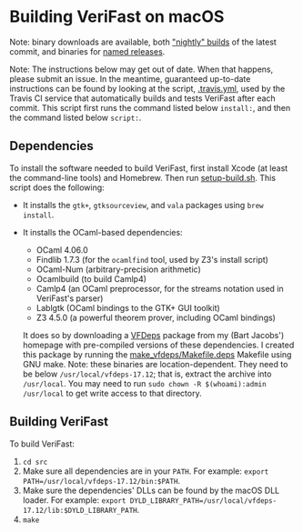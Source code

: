 Building VeriFast on macOS
==========================

Note: binary downloads are available, both ["nightly" builds](https://github.com/verifast/verifast#binaries) of the latest commit, and binaries for [named releases](https://github.com/verifast/verifast/releases).

Note: The instructions below may get out of date. When that happens, please submit an issue. In the meantime, guaranteed up-to-date instructions can be found by looking at the script, [.travis.yml](https://github.com/verifast/verifast/blob/master/.travis.yml), used by the Travis CI service that automatically builds and tests VeriFast after each commit. This script first runs the command listed below `install:`, and then the command listed below `script:`.

Dependencies
------------

To install the software needed to build VeriFast, first install Xcode (at least the command-line tools) and Homebrew. Then run [setup-build.sh](https://github.com/verifast/verifast/blob/master/setup-build.sh). This script does the following:

- It installs the `gtk+`, `gtksourceview`, and `vala` packages using `brew install`.
- It installs the OCaml-based dependencies:
  - OCaml 4.06.0
  - Findlib 1.7.3 (for the `ocamlfind` tool, used by Z3's install script)
  - OCaml-Num (arbitrary-precision arithmetic)
  - Ocamlbuild (to build Camlp4)
  - Camlp4 (an OCaml preprocessor, for the streams notation used in VeriFast's parser)
  - Lablgtk (OCaml bindings to the GTK+ GUI toolkit)
  - Z3 4.5.0 (a powerful theorem prover, including OCaml bindings)
  
  It does so by downloading a [VFDeps](http://people.cs.kuleuven.be/~bart.jacobs/verifast/vfdeps-17.12-el-capitan.txz) package from my (Bart Jacobs') homepage with pre-compiled versions of these dependencies. I created this package by running the [make_vfdeps/Makefile.deps](https://github.com/verifast/verifast/blob/master/make_vfdeps/Makefile.deps) Makefile using GNU make. Note: these binaries are location-dependent. They need to be below `/usr/local/vfdeps-17.12`; that is, extract the archive into `/usr/local`. You may need to run `sudo chown -R $(whoami):admin /usr/local` to get write access to that directory.

Building VeriFast
-----------------

To build VeriFast:
1. `cd src`
2. Make sure all dependencies are in your `PATH`. For example: `export PATH=/usr/local/vfdeps-17.12/bin:$PATH`.
3. Make sure the dependencies' DLLs can be found by the macOS DLL loader. For example: `export DYLD_LIBRARY_PATH=/usr/local/vfdeps-17.12/lib:$DYLD_LIBRARY_PATH`.
4. `make`
